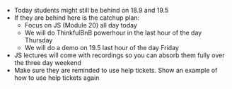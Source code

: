 - Today students might still be behind on 18.9 and 19.5
- If they are behind here is the catchup plan:
  - Focus on JS (Module 20) all day today
  - We will do ThinkfulBnB powerhour in the last hour of the day Thursday
  - We will do a demo on 19.5 last hour of the day Friday
- JS lectures will come with recordings so you can absorb them fully over the three day weekend
- Make sure they are reminded to use help tickets. Show an example of how to use help tickets again



